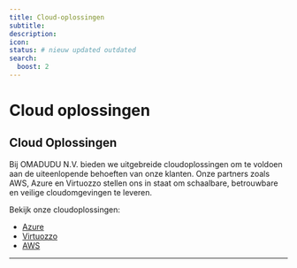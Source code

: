```yaml
---
title: Cloud-oplossingen
subtitle:
description:
icon:
status: # nieuw updated outdated
search:
  boost: 2 
---
```


# Cloud oplossingen

## Cloud Oplossingen

Bij OMADUDU N.V. bieden we uitgebreide cloudoplossingen om te voldoen aan de uiteenlopende behoeften van onze klanten. Onze partners zoals AWS, Azure en Virtuozzo stellen ons in staat om schaalbare, betrouwbare en veilige cloudomgevingen te leveren. 

Bekijk onze cloudoplossingen:

- [Azure](/Cloud-oplossingen/Azure/)
- [Virtuozzo](/Cloud-oplossingen/Virtuozzo/)
- [AWS](/Cloud-oplossingen/AWS/)

---
